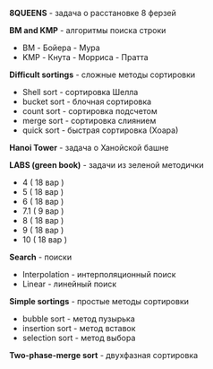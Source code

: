  **8QUEENS** - задача о расстановке 8 ферзей                        
 
 
 **BM and KMP** - алгоритмы поиска строки 
 
 * BM - Бойера - Мура
 * KMP - Кнута - Морриса - Пратта
 
 
 **Difficult sortings** - сложные методы сортировки  
 
   * Shell sort - сортировка Шелла
   * bucket sort - блочная сортировка
   * count sort - сортировка подсчетом
   * merge sort - сортировка слиянием
   * quick sort - быстрая сортировка (Хоара)
   
   
 **Hanoi Tower** - задача о Ханойской башне                       
 
 
 **LABS (green book)** - задачи из зеленой методички
 
   * 4 ( 18 вар )                                            
   * 5 ( 18 вар )                                            
   * 6 ( 18 вар )
   * 7.1 ( 9 вар )
   * 8 ( 18 вар )
   * 9 ( 18 вар )
   * 10 ( 18 вар )
  
  
 **Search**  - поиски
 
   * Interpolation - интерполяционный поиск
   * Linear - линейный поиск
   
   
 **Simple sortings** - простые методы сортировки
 
   * bubble sort - метод пузырька
   * insertion sort - метод вставок
   * selection sort - метод выбора
   
   
 **Two-phase-merge sort** - двухфазная сортировка
